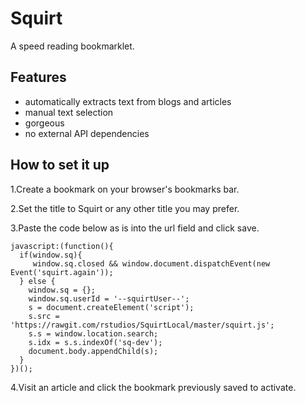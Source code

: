 # Squirt

A speed reading bookmarklet.

## Features

- automatically extracts text from blogs and articles
- manual text selection
- gorgeous
- no external API dependencies


## How to set it up

1.Create a bookmark on your browser's bookmarks bar.

2.Set the title to Squirt or any other title you may prefer.

3.Paste the code below as is into the url field and click save.

```
javascript:(function(){
  if(window.sq){
     window.sq.closed && window.document.dispatchEvent(new Event('squirt.again'));
  } else {
    window.sq = {};
    window.sq.userId = '--squirtUser--';
    s = document.createElement('script');
    s.src = 'https://rawgit.com/rstudios/SquirtLocal/master/squirt.js';
    s.s = window.location.search;
    s.idx = s.s.indexOf('sq-dev');
    document.body.appendChild(s);
  }
})();

```
4.Visit an article and click the bookmark previously saved to activate.
